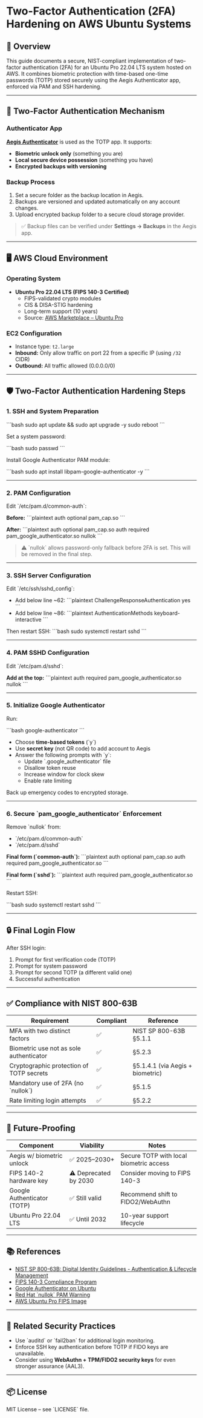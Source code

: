 # Two-Factor Authentication (2FA) Hardening on AWS Ubuntu Systems

## 📌 Overview

This guide documents a secure, NIST-compliant implementation of two-factor authentication (2FA) for an Ubuntu Pro 22.04 LTS system hosted on AWS. It combines biometric protection with time-based one-time passwords (TOTP) stored securely using the Aegis Authenticator app, enforced via PAM and SSH hardening.

---

## 🔐 Two-Factor Authentication Mechanism

### Authenticator App

**[Aegis Authenticator](https://getaegis.app)** is used as the TOTP app. It supports:
- **Biometric unlock only** (something you are)
- **Local secure device possession** (something you have)
- **Encrypted backups with versioning**

### Backup Process
1. Set a secure folder as the backup location in Aegis.
2. Backups are versioned and updated automatically on any account changes.
3. Upload encrypted backup folder to a secure cloud storage provider.

> ✅ Backup files can be verified under **Settings → Backups** in the Aegis app.

---

## 🖥️ AWS Cloud Environment

### Operating System
- **Ubuntu Pro 22.04 LTS (FIPS 140-3 Certified)**
  - FIPS-validated crypto modules
  - CIS & DISA-STIG hardening
  - Long-term support (10 years)
  - Source: [AWS Marketplace – Ubuntu Pro](https://aws.amazon.com/marketplace/pp/prodview-o5noqh44k3uxm)

### EC2 Configuration
- Instance type: `t2.large`
- **Inbound:** Only allow traffic on port 22 from a specific IP (using `/32` CIDR)
- **Outbound:** All traffic allowed (0.0.0.0/0)

---

## 🛡️ Two-Factor Authentication Hardening Steps

### 1. SSH and System Preparation

\`\`\`bash
sudo apt update && sudo apt upgrade -y
sudo reboot
\`\`\`

Set a system password:

\`\`\`bash
sudo passwd <your-username>
\`\`\`

Install Google Authenticator PAM module:

\`\`\`bash
sudo apt install libpam-google-authenticator -y
\`\`\`

---

### 2. PAM Configuration

Edit \`/etc/pam.d/common-auth\`:

**Before:**
\`\`\`plaintext
auth optional pam_cap.so
\`\`\`

**After:**
\`\`\`plaintext
auth optional pam_cap.so
auth required pam_google_authenticator.so nullok
\`\`\`

> ⚠️ \`nullok\` allows password-only fallback before 2FA is set. This will be removed in the final step.

---

### 3. SSH Server Configuration

Edit \`/etc/ssh/sshd_config\`:

- Add below line ~62:
  \`\`\`plaintext
  ChallengeResponseAuthentication yes
  \`\`\`
- Add below line ~86:
  \`\`\`plaintext
  AuthenticationMethods keyboard-interactive
  \`\`\`

Then restart SSH:
\`\`\`bash
sudo systemctl restart sshd
\`\`\`

---

### 4. PAM SSHD Configuration

Edit \`/etc/pam.d/sshd\`:

**Add at the top:**
\`\`\`plaintext
auth required pam_google_authenticator.so nullok
\`\`\`

---

### 5. Initialize Google Authenticator

Run:

\`\`\`bash
google-authenticator
\`\`\`

- Choose **time-based tokens** (\`y\`)
- Use **secret key** (not QR code) to add account to Aegis
- Answer the following prompts with \`y\`:
  - Update \`.google_authenticator\` file
  - Disallow token reuse
  - Increase window for clock skew
  - Enable rate limiting

Back up emergency codes to encrypted storage.

---

### 6. Secure \`pam_google_authenticator\` Enforcement

Remove \`nullok\` from:
- \`/etc/pam.d/common-auth\`
- \`/etc/pam.d/sshd\`

**Final form (\`common-auth\`):**
\`\`\`plaintext
auth optional pam_cap.so
auth required pam_google_authenticator.so
\`\`\`

**Final form (\`sshd\`):**
\`\`\`plaintext
auth required pam_google_authenticator.so
\`\`\`

Restart SSH:

\`\`\`bash
sudo systemctl restart sshd
\`\`\`

---

## 🔒 Final Login Flow

After SSH login:
1. Prompt for first verification code (TOTP)
2. Prompt for system password
3. Prompt for second TOTP (a different valid one)
4. Successful authentication

---

## ✅ Compliance with NIST 800-63B

| Requirement                             | Compliant | Reference                       |
|----------------------------------------|-----------|---------------------------------|
| MFA with two distinct factors          | ✅        | NIST SP 800-63B §5.1.1          |
| Biometric use not as sole authenticator| ✅        | §5.2.3                          |
| Cryptographic protection of TOTP secrets| ✅       | §5.1.4.1 (via Aegis + biometric)|
| Mandatory use of 2FA (no \`nullok\`)     | ✅        | §5.1.5                          |
| Rate limiting login attempts           | ✅        | §5.2.2                          |

---

## 🧭 Future-Proofing

| Component                    | Viability     | Notes                                   |
|-----------------------------|---------------|-----------------------------------------|
| Aegis w/ biometric unlock    | ✅ 2025–2030+ | Secure TOTP with local biometric access |
| FIPS 140-2 hardware key      | ⚠️ Deprecated by 2030 | Consider moving to FIPS 140-3 |
| Google Authenticator (TOTP) | ✅ Still valid | Recommend shift to FIDO2/WebAuthn       |
| Ubuntu Pro 22.04 LTS        | ✅ Until 2032 | 10-year support lifecycle               |

---

## 📚 References

- [NIST SP 800-63B: Digital Identity Guidelines - Authentication & Lifecycle Management](https://pages.nist.gov/800-63-3/sp800-63b.html)
- [FIPS 140-3 Compliance Program](https://csrc.nist.gov/projects/cryptographic-module-validation-program)
- [Google Authenticator on Ubuntu](https://idroot.us/set-up-two-factor-authentication-ubuntu-24-04/)
- [Red Hat \`nullok\` PAM Warning](https://access.redhat.com/solutions/6890171)
- [AWS Ubuntu Pro FIPS Image](https://aws.amazon.com/marketplace/pp/prodview-o5noqh44k3uxm)

---

## 🧩 Related Security Practices

- Use \`auditd\` or \`fail2ban\` for additional login monitoring.
- Enforce SSH key authentication before TOTP if FIDO keys are unavailable.
- Consider using **WebAuthn + TPM/FIDO2 security keys** for even stronger assurance (AAL3).

---

## 📦 License

MIT License – see \`LICENSE\` file.
